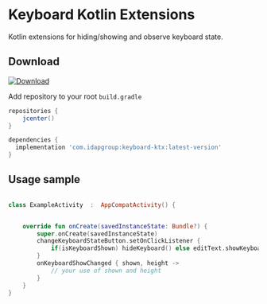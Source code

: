 Keyboard Kotlin Extensions
============

Kotlin extensions for hiding/showing and observe keyboard state.

Download
--------
[ ![Download](https://api.bintray.com/packages/idapgroup/kotlin/keyboard-ktx/images/download.svg?version=1.0.0) ](https://bintray.com/idapgroup/kotlin/keyboard-ktx/1.0.0/link)

Add repository to your root `build.gradle`

```groovy
repositories {
    jcenter()
}
```


```groovy
dependencies {
  implementation 'com.idapgroup:keyboard-ktx:latest-version'
}
```


Usage sample
-------------

```kotlin

class ExampleActivity  :  AppCompatActivity() {


    override fun onCreate(savedInstanceState: Bundle?) {
        super.onCreate(savedInstanceState)
        changeKeyboardStateButton.setOnClickListener {
            if(isKeyboardShown) hideKeyboard() else editText.showKeyboard()
        }
        onKeyboardShowChanged { shown, height ->
            // your use of shown and height
        }
    }
}

```